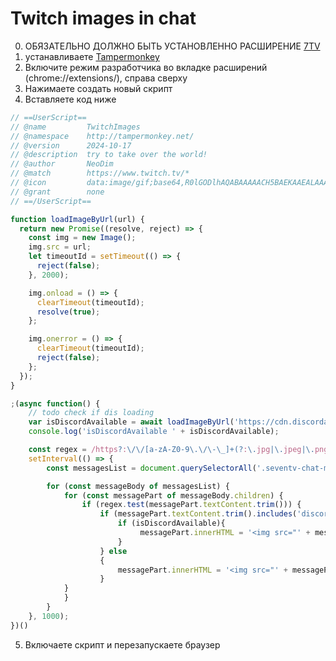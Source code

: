 # Twitch images in chat
0) ОБЯЗАТЕЛЬНО ДОЛЖНО БЫТЬ УСТАНОВЛЕННО РАСШИРЕНИЕ [7TV](https://chromewebstore.google.com/detail/7tv/ammjkodgmmoknidbanneddgankgfejfh?hl=ru&utm_source=ext_sidebar)
1) устанавливаете [Tampermonkey](https://chromewebstore.google.com/detail/tampermonkey/dhdgffkkebhmkfjojejmpbldmpobfkfo)
2) Включите режим разработчика во вкладке расширений (chrome://extensions/), справа сверху
3) Нажимаете создать новый скрипт
4) Вставляете код ниже
```js
// ==UserScript==
// @name         TwitchImages
// @namespace    http://tampermonkey.net/
// @version      2024-10-17
// @description  try to take over the world!
// @author       NeoDim
// @match        https://www.twitch.tv/*
// @icon         data:image/gif;base64,R0lGODlhAQABAAAAACH5BAEKAAEALAAAAAABAAEAAAICTAEAOw==
// @grant        none
// ==/UserScript==

function loadImageByUrl(url) {
  return new Promise((resolve, reject) => {
    const img = new Image();
    img.src = url;
    let timeoutId = setTimeout(() => {
      reject(false);
    }, 2000);

    img.onload = () => {
      clearTimeout(timeoutId);
      resolve(true);
    };

    img.onerror = () => {
      clearTimeout(timeoutId);
      reject(false);
    };
  });
}

;(async function() {
    // todo check if dis loading
    var isDiscordAvailable = await loadImageByUrl('https://cdn.discordapp.com/attachments/702903037827743869/1296326660936699945/image.png?ex=6711e1c8&is=67109048&hm=43393827d3711e5c7d90e17fff372f73abfe07686de18a2c3d838789e6c79100&');
    console.log('isDiscordAvailable ' + isDiscordAvailable);

    const regex = /https?:\/\/[a-zA-Z0-9\.\/\-\_]+(?:\.jpg|\.jpeg|\.png|\.gif|\.bmp|\.tif|\.tiff|\.webp)/i;
    setInterval(() => {
        const messagesList = document.querySelectorAll('.seventv-chat-message-body');

        for (const messageBody of messagesList) {
            for (const messagePart of messageBody.children) {
                if (regex.test(messagePart.textContent.trim())) {
                    if (messagePart.textContent.trim().includes('discord')){
                        if (isDiscordAvailable){
                             messagePart.innerHTML = '<img src="' + messagePart.textContent.trim() + '">'
                        }
                    } else
                    {
                        messagePart.innerHTML = '<img src="' + messagePart.textContent.trim() + '">'
                    }
            }
            }
        }
    }, 1000);
})()
```
5) Включаете скрипт и перезапускаете браузер
